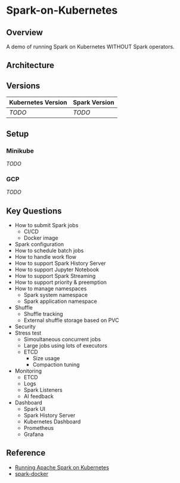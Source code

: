 # Spark-on-Kubernetes
## Overview
A demo of running Spark on Kubernetes WITHOUT Spark operators.

## Architecture


## Versions

| Kubernetes Version | Spark Version |
| ------------------ | ------------- |
|  *TODO*            |     *TODO*    |

## Setup
### Minikube
*TODO*

### GCP
*TODO*

## Key Questions
- How to submit Spark jobs
    - CI/CD
    - Docker image
- Spark configuration
- How to schedule batch jobs
- How to handle work flow
- How to support Spark History Server
- How to support Jupyter Notebook
- How to support Spark Streaming
- How to support priority & preemption
- How to manage namespaces
    - Spark system namespace
    - Spark application namespace
- Shuffle
    - Shuffle tracking
    - External shuffle storage based on PVC
- Security
- Stress test
    - Simoultaneous concurrent jobs
    - Large jobs using lots of executors
    - ETCD 
        - Size usage
        - Compaction tuning
- Monitoring
    - ETCD
    - Logs
    - Spark Listeners
    - AI feedback
- Dashboard
    - Spark UI
    - Spark History Server
    - Kubernetes Dashboard
    - Prometheus
    - Grafana

## Reference
- [Running Apache Spark on Kubernetes](https://medium.com/empathyco/running-apache-spark-on-kubernetes-2e64c73d0bb2)
- [spark-docker](https://github.com/apache/spark-docker)
